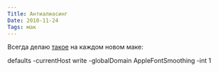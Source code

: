 ```yaml
---
Title: Антиалиасинг
Date: 2010-11-24
Tags: мак
---
```


Всегда делаю [такое](http://hints.macworld.com/article.php?story=20090828224632809) на каждом новом маке:

  defaults -currentHost write -globalDomain AppleFontSmoothing -int 1